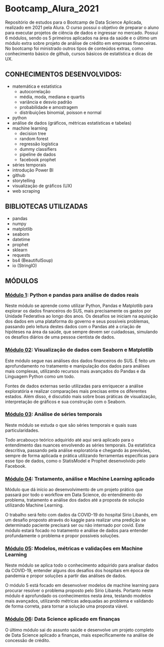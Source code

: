 # Bootcamp_Alura_2021

Repositório de estudos para o Bootcamp de Data Science Aplicada, realizado em 2021 pela Alura. O curso possui o objetivo de preparar o aluno para executar projetos de ciência de dados e ingressar no mercado. Possui 6 módulos, sendo os 5 primeiros aplicados na área da saúde e o último um módulo extra sobre projeto de análise de crédito em empresas financeiras. No bootcamp foi ministrado outros tipos de conteúdos extras, como conhecimento básico de github, cursos básicos de estatística e dicas de UX.

## CONHECIMENTOS DESENVOLVIDOS:

- matemática e estatística
    + autocorrelação
    + média, moda, mediana e quartis
    + variância e desvio padrão
    + probabilidade e amostragem
    + distribuiçōes binomial, poisson e normal
- python
- análise de dados (gráficos, métricas estatísticas e tabelas)
- machine learning
    + decision tree
    + random forest
    + regressão logística
    + dummy classifiers
    + pipeline de dados   
    + facebook prophet
- séries temporais
- introdução Power BI
- github
- storytelling
- visualização de gráficos (UX)
- web scraping

## BIBLIOTECAS UTILIZADAS

- pandas
- numpy
- matplotlib
- seaborn
- datetime
- prophet
- sklearn
- requests
- bs4 (BeautifulSoup)
- io (StringIO)

## MÓDULOS

### [Módulo 1](https://github.com/matheus97eng/Bootcamp_Alura_2021/tree/main/modulo-1): Python e pandas para análise de dados reais

Neste módulo se aprende como utilizar Python, Pandas e Matplotlib para explorar os dados financeiros do SUS, mais precisamente os gastos por Unidade Federativa ao longo dos anos. Os desafios se iniciam na aquisição dos dados em uma plataforma do governo e seus possíveis problemas, passando pelo leitura destes dados com o Pandas até a criação de hipóteses na área da saúde, que sempre devem ser cuidadosas, simulando os desafios diários de uma pessoa cientista de dados.

### [Módulo 02](https://github.com/matheus97eng/Bootcamp_Alura_2021/tree/main/modulo-2): Visualização de dados com Seaborn e Matplotlib

Este módulo segue nas análises dos dados financeiros do SUS. É feito um aprofundamento no tratamento e manipulação dos dados para análises mais complexas, utilizando recursos mais avançados do Pandas e da Linguagem Python como um todo.

Fontes de dados externas serão utilizadas para enriquecer a análise exploratória e realizar comparações mais precisas entre os diferentes estados. Além disso, é discutido mais sobre boas práticas de visualização, interpretação de gráficos e sua construção com o Seaborn.

### [Módulo 03](https://github.com/matheus97eng/Bootcamp_Alura_2021/tree/main/modulo-3): Análise de séries temporais

Neste módulo se estuda o que são séries temporais e quais suas particularidades.

Todo arcabouço teórico adquirido até aqui será aplicado para o entendimento das nuances envolvendo as séries temporais. Da estatística descritiva, passando pela análise exploratória e chegando às previsões, sempre de forma aplicada e prática utilizando ferramentas específicas para esse tipo de dados, como o StatisModel e Prophet desenvolvido pelo Facebook.

### [Módulo 04](https://github.com/matheus97eng/Bootcamp_Alura_2021/tree/main/modulo-4): Tratamento, análise e Machine Learning aplicado

Módulo que dá início ao desenvolvimento de um projeto prático que passará por todo o workflow em Data Science, do entendimento do problema, tratamento e análise dos dados até a proposta de solução utilizando Machine Learning.

O trabalho será feito com dados da COVID-19 do hospital Sírio Libanês, em um desafio proposto através do kaggle para realizar uma predição se determinado paciente precisará ser ou não internado por covid. Este módulo estará focado no tratamento e análise de dados para entender profundamente o problema e propor possíveis soluções.

### [Módulo 05](https://github.com/matheus97eng/Bootcamp_Alura_2021/tree/main/modulo-5): Modelos, métricas e validações em Machine Learning

Neste módulo se aplica todo o conhecimento adquirido para analisar dados da COVID-19, entender alguns dos desafios dos hospitais em época de pandemia e propor soluções a partir das análises de dados.

O módulo 5 está focado em desenvolver modelos de machine learning para procurar resolver o problema proposto pelo Sírio Libanês. Portanto neste módulo é aprofundado os conhecimentos nesta área, testando modelos mais avançados, utilizando métricas adequadas ao problema e validando de forma correta, para tornar a solução uma proposta viável.

### [Módulo 06](https://github.com/matheus97eng/Bootcamp_Alura_2021/tree/main/modulo-6): Data Science aplicado em finanças

O último módulo sai do assunto saúde e desenvolve um projeto completo de Data Science aplicado a finanças, mais específicamente na análise de concessão de crédito.
